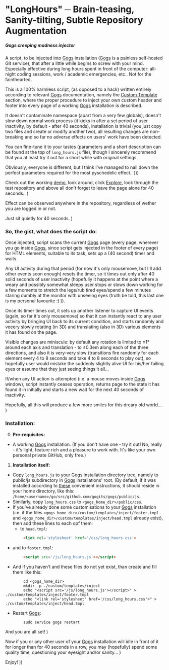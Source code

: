  # "LongHours" ─ Brain-teasing, Sanity-tilting, Subtle Repository Augmentation
 ##### *Gogs creeping madness injector*

A script, to be injected into [Gogs](https://github.com/gogits/gogs) installation ([Gogs](https://github.com/gogits/gogs) is a painless self-hosted Git service), that after a little while begins to screw with your mind. Especially effective during long hours spent in front of the computer: all-night coding sessions, work / academic emergencies, etc.. Not for the fainthearted.

This is a 100% harmless script, (as opposed to a hack) written entirely according to relevant [Gogs](https://github.com/gogits/gogs) documentation, namely the [Custom Template](https://gogs.io/docs/features/custome_template) section, where the proper procedure to inject your own custom header and footer into every page of a working [Gogs](https://github.com/gogits/gogs) installation is described.

It doesn't contaminate namespace (apart from a very few globals), doesn't slow down normal work process (it kicks in after a set period of user inactivity, by default - after 40 seconds), installation is trivial (you just copy two files and create or modify another two), all resulting changes are non-breaking and so far no adverse effects on users' work have been detected.

You can fine-tune it to your tastes (parameters and a short description can be found at the top of ```long_hours.js``` file), though I sincerely recommend that you at least try it out for a short while with original settings. 

Obviously, everyone is different, but I think I've managed to nail down the perfect parameters required for the most pyschedelic effect.. )))

Check out the working [demo](https://testbed2.clous.tilaa.com:7443), look around, click [Explore](https://testbed2.cloud.tilaa.com:7443/explore/repos), look through the test repository and above all don't forget to leave the page alone for 40 seconds.. ) 

Effect can be observed anywhere in the repository, regardless of wether you are logged in or not.

Just sit quietly for 40 seconds. )

### So, the gist, what does the script do:

Once injected, script scans the current [Gogs](https://github.com/gogits/gogs) page (every page, wherever you go inside [Gogs](https://github.com/gogits/gogs), since script gets injected in the footer of every page) for HTML elements, suitable to its task, sets up a (40 second) timer and waits.

Any UI activity during that period (for now it's only mousemove, but I'll add other events soon enough) resets the timer, so it times out only after 40 solid seconds of user inactivity (hopefully it happens at the point where a weary and possibly somewhat sleepy user stops or slows down working for a few moments to stretch the legs/rub tired eyes/spend a few minutes staring dumbly at the monitor with unseeing eyes (truth be told, this last one is my personal favourite :) )).

Once its timer times out, it sets up another listener to capture UI events (again, so far it's only mousemove) so that it can instantly react to any user activity by bringing UI back to its current condition, and starts randomly and veeery slowly rotating (in 3D) and translating (also in 3D) various elements it has found on the page.

Visible changes are miniscule: by default any rotation is limited to &#x00B1;1° around each axis and translation - to &#x00B1;0.3em along each of the three directions, and also it is very-very slow (transitions fire randomly for each element every 4 to 8 seconds and take 4 to 8 seconds to play out), so hopefully user would mistake the suddenly slightly alive UI for his/her failing eyes or assume that they just seeing things it all... 

If/when any UI action is attempted (i.e. a mouse moves inside [Gogs](https://github.com/gogits/gogs) window), script instantly ceases operation, returns page to the state it has found it in initially and starts a new wait for the next 40 seconds of inactivity.

Hopefully, all this will produce a few more smiles for this dreary old world.... )

### Installation:

0. **Pre-requisites:**
 - A working [Gogs](https://github.com/gogits/gogs) installation. (If you don't have one - try it out! No, really - it's light, feature rich and a pleasure to work with. It's like your own personal private GitHub, only free.)

1. **Installation itself:**
 - Copy ```long_hours.js``` to your [Gogs](https://github.com/gogits/gogs) installation directory tree, namely to public/js subdirectory in [Gogs](https://github.com/gogits/gogs) installations' root. (By default, if it was installed according to [these](https://www.howtoforge.com/tutorial/how-to-install-gogs-go-git-service-on-ubuntu-1604) convenient instructions, it should reside in your home directory, like this: ```/home/<username>/go/src/github.com/gogits/gogs/public/js```.
 - Similarly, copy ```long_hours.css``` to ```<gogs_home_dir>/public/css```.
 - If you've already done some customisations to your [Gogs](https://github.com/gogits/gogs) installation (i.e. if the files ```<gogs_home_dir>/custom/templates/inject/footer.tmpl``` and ```<gogs_home_dir>/custom/templates/inject/head.tmpl``` already exist), then add these lines to each opf them:
   - to ```head.tmpl```:

```html
        <link rel='stylesheet' href='/css/long_hours.css'>
```

   - and to ```footer.tmpl```:

```html
        <script src='/js/long_hours.js'></script>
```
 - And if you haven't and these files do not yet exist, than create and fill them like this:

```console
        cd <gogs_home_dir>
        mkdir -p ./custom/templates/inject
        echo "<script src='/js/long_hours.js'></script>" > ./custom/templates/inject/footer.tmpl
        echo "<link rel='stylesheet' href='/css/long_hours.css'>" > ./custom/templates/inject/head.tmpl
```

 - Restart [Gogs](https://github.com/gogits/gogs):

```console
        sudo service gogs restart
```
And you are all set! ) 

Now if you or any other user of your [Gogs](https://github.com/gogits/gogs) installation will idle in front of it for longer than for 40 seconds in a row, you may (hopefully) spend some quality time, questioning your eyesight and/or sanity... )

Enjoy! ))
